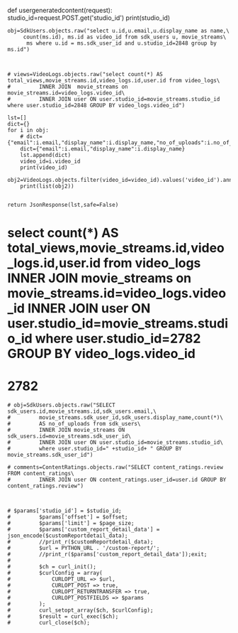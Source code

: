 def usergeneratedcontent(request):
    studio_id=request.POST.get('studio_id')
    print(studio_id)

    obj=SdkUsers.objects.raw("select u.id,u.email,u.display_name as name,\
         count(ms.id), ms.id as video_id from sdk_users u, movie_streams\
          ms where u.id = ms.sdk_user_id and u.studio_id=2848 group by ms.id")



    # views=VideoLogs.objects.raw("select count(*) AS total_views,movie_streams.id,video_logs.id,user.id from video_logs\
    #         INNER JOIN  movie_streams on movie_streams.id=video_logs.video_id\
    #         INNER JOIN user ON user.studio_id=movie_streams.studio_id where user.studio_id=2848 GROUP BY video_logs.video_id")

    lst=[]
    dict={}
    for i in obj:
        # dict={"email":i.email,"display_name":i.display_name,"no_of_uploads":i.no_of_uploads,"total_comments":i.no_of_comments}
        dict={"email":i.email,"display_name":i.display_name}
        lst.append(dict)
        video_id=i.video_id
        print(video_id)
        obj2=VideoLogs.objects.filter(video_id=video_id).values('video_id').annotate(view_count=Count(id))
        print(list(obj2))


    return JsonResponse(lst,safe=False)





# select count(*) AS total_views,movie_streams.id,video_logs.id,user.id from video_logs INNER JOIN movie_streams on movie_streams.id=video_logs.video_id INNER JOIN user ON user.studio_id=movie_streams.studio_id where user.studio_id=2782 GROUP BY video_logs.video_id
# 2782

    # obj=SdkUsers.objects.raw("SELECT sdk_users.id,movie_streams.id,sdk_users.email,\
    #         movie_streams.sdk_user_id,sdk_users.display_name,count(*)\
    #         AS no_of_uploads from sdk_users\
    #         INNER JOIN movie_streams ON sdk_users.id=movie_streams.sdk_user_id\
    #         INNER JOIN user ON user.studio_id=movie_streams.studio_id\
    #         where user.studio_id=" +studio_id+ " GROUP BY movie_streams.sdk_user_id")

    # comments=ContentRatings.objects.raw("SELECT content_ratings.review FROM content_ratings\
    #         INNER JOIN user ON content_ratings.user_id=user.id GROUP BY content_ratings.review")



    # $params['studio_id'] = $studio_id;
    #         $params['offset'] = $offset;
    #         $params['limit'] = $page_size;
    #         $params['custom_report_detail_data'] = json_encode($customReportdetail_data);
    #         //print_r($customReportdetail_data);
    #         $url = PYTHON_URL . '/custom-report/';
    #         //print_r($params['custom_report_detail_data']);exit;
    #
    #         $ch = curl_init();
    #         $curlConfig = array(
    #             CURLOPT_URL => $url,
    #             CURLOPT_POST => true,
    #             CURLOPT_RETURNTRANSFER => true,
    #             CURLOPT_POSTFIELDS => $params
    #         );
    #         curl_setopt_array($ch, $curlConfig);
    #         $result = curl_exec($ch);
    #         curl_close($ch);


